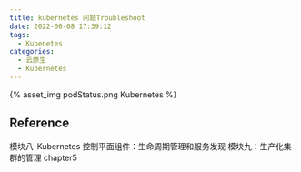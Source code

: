 ```yaml
---
title: kubernetes 问题Troubleshoot
date: 2022-06-08 17:39:12
tags:
  - Kubenetes
categories: 
  - 云原生
  - Kubernetes  
---
```


<p></p>
<!-- more -->

{% asset_img   podStatus.png  Kubernetes  %}

## Reference
模块八-Kubernetes 控制平面组件：生命周期管理和服务发现
模块九：生产化集群的管理   chapter5 